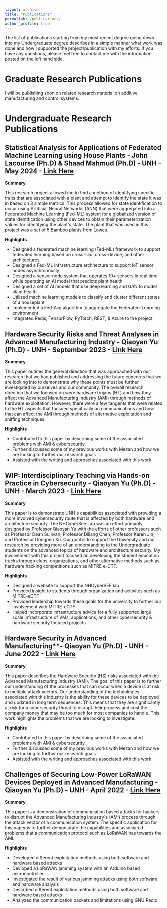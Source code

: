 ```yaml
---
layout: archive
title: "Publications"
permalink: /publications/
author_profile: true
---
```


The list of publications starting from my most recent degree going down into my Undergraduate degree describes in a simple manner what work was done and how I supported the project/publication with my efforts. If you have any questions, please feel free to contact me with the information posted on the left hand side.

Graduate Research Publications
======
I will be publishing soon on related research material on additive manufacturing and control systems.

Undergraduate Research Publications
======
## Statistical Analysis for Applications of Federated Machine Learning using House Plants - John Lacourse (Ph.D) & Shaad Mahmud (Ph.D) - UNH -  May 2024 - [Link Here](https://media-gallery.unh.edu/media_submission/1527/?added__year=2024&conference=2&event=4&department=43)

**Summary**

This research project allowed me to find a method of identifying specific traits that are associated with a plant and attempt to identify the state it was in based on 3 simple metrics. This process allowed for state identification to occur using Artificial Neural Networks (ANN) that were aggregated into a Federated Machine Learning (Fed-ML) system for a globalized version of state identification using other devices to obtain their parameterization values for identifying the plant's state. The plant that was used in this project was a set of 5 Bamboo plants from Lowes. 

**Highlights**
- Designed a federated machine learning (Fed-ML) framework to support federated learning based on cross-silo, cross-device, and other architectures
- Designed a Fed-ML infrastructure architecture to support IoT sensor nodes asynchronously
- Designed a sensor node system that operates 10+ sensors in real time while operating an AI model that predicts plant health
- Designed a set of AI models that use deep learning and GAN to model plant health
- Utilized machine learning models to classify and cluster different states of a houseplant
- Implemented a Fed-Avg algorithm to aggregate the Federated-Learning environment
- Integrated Redis, TensorFlow, PyTorch, REST, & Azure to the project

 ## Hardware Security Risks and Threat Analyses in Advanced Manufacturing Industry - Qiaoyan Yu (Ph.D) - UNH - September 2023 - [Link Here](https://doi.org/10.1145/3603502)

 **Summary**

This paper outines the general direction that was approached with our research that we had published and addressing the future concerns that we are looking into to demonstrate why these points must be further investigated by ourselves and our community. The overall research direction that we focused on were hardware trojans (HT) and how they affect the Advanced Manufacturing Industry (AMI) through methods of hardware exploitation. However, there were a few tangents that were related to the HT aspects that focsued specifically on communications and how that can affect the AMI through methods of alternative exploitation and sniffing techniques.

**Highlights**
- Contributed to this paper by describing some of the associated problems with AMI & cybersecurity
- Further discussed some of my previous works with Mezan and how we are looking to further our research goals
- Assisted with the writing and approaches associated with this work


## WIP: Interdisciplinary Teaching via Hands-on Practice in Cybersecurity - Qiaoyan Yu (Ph.D) - UNH - March 2023 - [Link Here](https://ieeexplore.ieee.org/document/10402266)

**Summary**

This paper is to demonstrate UNH's capabilities associated with providing a more involved cybersecurity route that is affected by both hardware and architecture security. The NHCyberSee Lab was an effort primarily designed by Professor Qiaoyan Yu with the efforts of other professors such as Professor Dean Sullivan, Professor Diliang Chen, Professor Karen Jin, and Professor Dongpen Xu. Our goal is to support the University and our research by providing more of an understanding to the Undergraduate students on the advanced topics of hardware and architecture security. My involvement with this project focused on developing the student education tracks through clubs, organizations, and other alternative methods such as hardware hacking competitions such as MITRE e-CTF.


**Highlights**
- Designed a website to support the NHCyberSEE lab
- Provided insight to students through organization and acitivites such as MITRE-eCTF
- Provided leadership towards these goals for the university to further our involvement with MITRE-eCTF
- Helped incorporate infrastructure advice for a fully supported large scale infrastructure of VMs, applications, and other cybersecurity & hardware security focused projects


## Hardware Security in Advanced Manufacturing**- Qiaoyan Yu (Ph.D) - UNH - June 2022 - [Link Here](https://dl.acm.org/doi/10.1145/3526241.3530829)

**Summary**

This paper describes the Hardware Security (HS) risks associated with the Advanced Manufacturing Industry (AMI). The goal of this paper is to further our understanding of the processes that can occur when a device is at risk to multiple attack vectors. Our understanding of the technologies associated with this industry is the ability for these devices to be deployed and updated in long term sequences. This means that they are significantly at risk for a cybersecurity threat to disrupt their process and cost the company money that may be too much for most companies to handle. This work highlights the problems that we are looking to investigate.

**Highlights**
- Contributed to this paper by describing some of the associated problems with AMI & cybersecurity
- Further discussed some of my previous works with Mezan and how we are looking to further our research goals
- Assisted with the writing and approaches associated with this work


## Challenges of Securing Low-Power LoRaWAN Devices Deployed in Advanced Manufacturing - Qiaoyan Yu (Ph.D) - UNH - April 2022 - [Link Here](https://ieeexplore.ieee.org/document/9806290)

**Summary**

This paper is a demonstration of communciation based attacks for hackers to disrupt the Advanced Manufacturing Industry's (AMI) process through the attack vector of a communication system. The specific application for this paper is to further demonstrate the capabilities and associated problems that a communication protocol such as LoRaWAN has towards the AMI. 

**Highlights**
- Developed different exploitation methods using both software and hardware based attacks
- Devloped a LoRaWAN jamming system with an Arduino based microcontroller
- Investigated the result of various jamming attacks using both software and hardware analysis
- Described different exploitation methods using both software and hardware based attacks
- Analyzed the communication packets and limitations using GNU Radio
